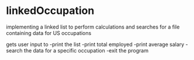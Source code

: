 # linkedOccupation
implementing a linked list to perform calculations and searches for a file containing data for US occupations

gets user input to 
-print the list
-print total employed
-print average salary
-search the data for a specific occupation
-exit the program
